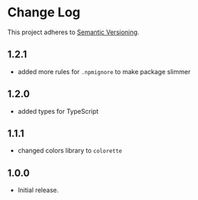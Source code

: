 # Change Log
This project adheres to [Semantic Versioning](http://semver.org/).

## 1.2.1
* added more rules for `.npmignore` to make package slimmer
## 1.2.0
* added types for TypeScript
## 1.1.1
* changed colors library to `colorette`

## 1.0.0
* Initial release.
